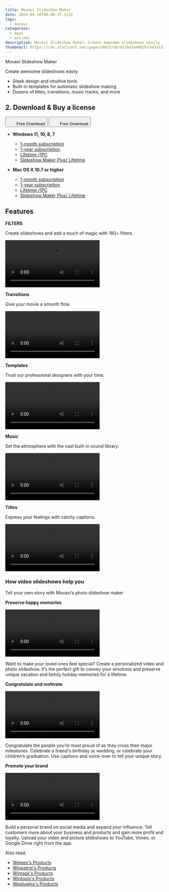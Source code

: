 ```yaml
---
title: Movavi Slideshow Maker
date: 2024-09-10T08:40:37.115Z
tags: 
  - movavi
categories: 
  - apps
  - win,mac
description: Movavi Slideshow Maker，Сreate awesome slideshows easily
thumbnail: https://cdn.staticont.net/pages/0023/56/423bd2e4882bf443a152ec90ef75743bf4491082.webp
---
```


Movavi Slideshow Maker

Сreate awesome slideshows easily

- Sleek design and intuitive tools
- Built-in templates for automatic slideshow making
- Dozens of titles, transitions, music tracks, and more

## 2. Download & Buy a license

<div class="mx-auto flex items-center justify-center space-x-4">
  <button 
  onclick="javascript:window.open('https://store.movavi.com/order/checkout.php?PRODS=44653000,11142834,11142859,33729287&QTY=1,1,1,1&COUPON=&AFFILIATE=108875&CART=1&CARD=2&SHORT_FORM=1&DESIGN_TYPE=2&CROSS_SELL_HIDE=true&SHOPURL=http://www.movavi.com/store.html&ADDITIONAL_HPM=1&setLocale=en&pageType=web&p_name=slideshowstandartmonth&REF=%7C%7C&FSID=%7C%7C&PAYPAL_FLOW=REGULAR&ADDITIONAL_utmzz=utmcsr=(direct)%7Cutmcmd=(none)%7Cutmccn=(not%20set)&AFFILIATE=108875&ADDITIONAL_webuid=nst2w8', '_blank');
    window.open('https://www.movavi.com/download-slideshowmac', '_blank');void(0);"
  class="flex flex-row font-bold rounded-lg text-lg w-48 h-16 bg-[#FF8014] text-[#ffffff] items-center justify-center p-2">
    <svg width="24px" height="24px" viewBox="0 0 24 24" xmlns="http://www.w3.org/2000/svg" color="#ffffff" fill="none" stroke="currentColor" stroke-width="3" stroke-linecap="round" stroke-linejoin="round"><path d="M16 2C16.3632 4.17921 14.0879 5.83084 12.8158 6.57142C12.4406 6.78988 12.0172 6.5117 12.0819 6.08234C12.2993 4.63878 13.0941 2.00008 16 2Z" stroke="#f8f7f7" stroke-width="1.5"></path><path d="M9 6.5C9.89676 6.5 10.6905 6.69941 11.2945 6.92013C12.0563 7.19855 12.9437 7.19854 13.7055 6.92012C14.3094 6.6994 15.1032 6.5 15.9999 6.5C17.0852 6.5 18.4649 7.08889 19.4999 8.26666C16 11 17 15.5 20.269 16.6916C19.2253 19.5592 17.2413 21.5 15.4999 21.5C13.9999 21.5 14 20.8 12.5 20.8C11 20.8 11 21.5 9.5 21.5C7 21.5 4 17.5 4 12.5C4 8.5 7 6.5 9 6.5Z" stroke="#f8f7f7" stroke-width="1.5"></path></svg>    
    <span class="font-medium mx-auto">Free Download</span>  
  </button>
  <button 
  onclick="javascript:window.open('https://store.movavi.com/order/checkout.php?PRODS=44653000,11142834,11142859,33729287&QTY=1,1,1,1&COUPON=&AFFILIATE=108875&CART=1&CARD=2&SHORT_FORM=1&DESIGN_TYPE=2&CROSS_SELL_HIDE=true&SHOPURL=http://www.movavi.com/store.html&ADDITIONAL_HPM=1&setLocale=en&pageType=web&p_name=slideshowstandartmonth&REF=%7C%7C&FSID=%7C%7C&PAYPAL_FLOW=REGULAR&ADDITIONAL_utmzz=utmcsr=(direct)%7Cutmcmd=(none)%7Cutmccn=(not%20set)&AFFILIATE=108875&ADDITIONAL_webuid=nst2w8', '_blank');
    window.open('https://www.movavi.com/download-slideshow', '_blank');void(0);"
  class="flex flex-row font-bold rounded-lg text-lg w-48 h-16 bg-[#FF8014] text-[#ffffff] items-center justify-center p-2">
    <svg width="24px" height="24px" viewBox="0 0 24 24" xmlns="http://www.w3.org/2000/svg" color="#ffffff" fill="none" stroke="currentColor" stroke-width="3" stroke-linecap="round" stroke-linejoin="round"><path d="M4 16.9865V7.01353C4 6.71792 4.21531 6.46636 4.50737 6.42072L19.3074 4.10822C19.6713 4.05137 20 4.33273 20 4.70103V19.299C20 19.6673 19.6713 19.9486 19.3074 19.8918L4.50737 17.5793C4.21531 17.5336 4 17.2821 4 16.9865Z" stroke="#f8f7f7" stroke-width="1.5"></path><path d="M4 12H20" stroke="#f8f7f7" stroke-width="1.5"></path><path d="M10.5 5.5V18.5" stroke="#f8f7f7" stroke-width="1.5"></path></svg>
    <span class="font-medium mx-auto">Free Download</span>  
  </button>
</div>

- **Windows 11, 10, 8, 7**
  - [1-month subscription](https://store.movavi.com/order/checkout.php?PRODS=44653000,42080740&QTY=1,1&COUPON=&AFFILIATE=108875&CART=1&CARD=2&SHORT_FORM=1&DESIGN_TYPE=2&CROSS_SELL_HIDE=true&SHOPURL=http://www.movavi.com/store.html&ADDITIONAL_HPM=1&setLocale=en&pageType=web&p_name=slideshowstandartmonth&REF=%7C%7C&FSID=%7C%7C&PAYPAL_FLOW=REGULAR&AFFILIATE=108875&ADDITIONAL_webuid=nst2w8)
  - [1-year subscription](https://store.movavi.com/order/checkout.php?PRODS=44653000,11142834,33729221&QTY=1,1,1&COUPON=&AFFILIATE=108875&CART=1&CARD=2&SHORT_FORM=1&DESIGN_TYPE=2&CROSS_SELL_HIDE=true&SHOPURL=http://www.movavi.com/store.html&ADDITIONAL_HPM=1&setLocale=en&pageType=web&p_name=slideshowstandartmonth&REF=%7C%7C&FSID=%7C%7C&PAYPAL_FLOW=REGULAR&AFFILIATE=108875&ADDITIONAL_webuid=nst2w8)
  - [Lifetime /1PC](https://store.movavi.com/order/checkout.php?PRODS=44653000,11142834,11142859,33729287&QTY=1,1,1,1&COUPON=&AFFILIATE=108875&CART=1&CARD=2&SHORT_FORM=1&DESIGN_TYPE=2&CROSS_SELL_HIDE=true&SHOPURL=http://www.movavi.com/store.html&ADDITIONAL_HPM=1&setLocale=en&pageType=web&p_name=slideshowstandartmonth&REF=%7C%7C&FSID=%7C%7C&PAYPAL_FLOW=REGULAR&ADDITIONAL_utmzz=utmcsr=(direct)%7Cutmcmd=(none)%7Cutmccn=(not%20set)&AFFILIATE=108875&ADDITIONAL_webuid=nst2w8)
  - [Slideshow Maker Plus/ Lifetime](https://store.movavi.com/order/checkout.php?PRODS=41728800,33729287&QTY=1,1&COUPON=&AFFILIATE=108875&CART=1&CARD=2&SHORT_FORM=1&DESIGN_TYPE=2&CROSS_SELL_HIDE=true&SHOPURL=http://www.movavi.com/store.html&ADDITIONAL_HPM=0&setLocale=en&pageType=web&p_name=slideshoweffectsbundle&REF=%7C%7C&FSID=%7C%7C&PAYPAL_FLOW=REGULAR&AFFILIATE=108875&ADDITIONAL_webuid=zc224p)

- **Mac OS X 10.7 or higher**
  - [1-month subscription](https://store.movavi.com/order/checkout.php?PRODS=44653000,42080740&QTY=1,1&COUPON=&AFFILIATE=108875&CART=1&CARD=2&SHORT_FORM=1&DESIGN_TYPE=2&CROSS_SELL_HIDE=true&SHOPURL=http://www.movavi.com/store.html&ADDITIONAL_HPM=1&setLocale=en&pageType=web&p_name=slideshowstandartmonth&REF=%7C%7C&FSID=%7C%7C&PAYPAL_FLOW=REGULAR&AFFILIATE=108875&ADDITIONAL_webuid=nst2w8)
  - [1-year subscription](https://store.movavi.com/order/checkout.php?PRODS=44653000,11142834,33729221&QTY=1,1,1&COUPON=&AFFILIATE=108875&CART=1&CARD=2&SHORT_FORM=1&DESIGN_TYPE=2&CROSS_SELL_HIDE=true&SHOPURL=http://www.movavi.com/store.html&ADDITIONAL_HPM=1&setLocale=en&pageType=web&p_name=slideshowstandartmonth&REF=%7C%7C&FSID=%7C%7C&PAYPAL_FLOW=REGULAR&AFFILIATE=108875&ADDITIONAL_webuid=nst2w8)
  - [Lifetime /1PC](https://store.movavi.com/order/checkout.php?PRODS=44653000,11142834,11142859,33729287&QTY=1,1,1,1&COUPON=&AFFILIATE=108875&CART=1&CARD=2&SHORT_FORM=1&DESIGN_TYPE=2&CROSS_SELL_HIDE=true&SHOPURL=http://www.movavi.com/store.html&ADDITIONAL_HPM=1&setLocale=en&pageType=web&p_name=slideshowstandartmonth&REF=%7C%7C&FSID=%7C%7C&PAYPAL_FLOW=REGULAR&ADDITIONAL_utmzz=utmcsr=(direct)%7Cutmcmd=(none)%7Cutmccn=(not%20set)&AFFILIATE=108875&ADDITIONAL_webuid=nst2w8)
  - [Slideshow Maker Plus/ Lifetime](https://store.movavi.com/order/checkout.php?PRODS=41728800,33729287&QTY=1,1&COUPON=&AFFILIATE=108875&CART=1&CARD=2&SHORT_FORM=1&DESIGN_TYPE=2&CROSS_SELL_HIDE=true&SHOPURL=http://www.movavi.com/store.html&ADDITIONAL_HPM=0&setLocale=en&pageType=web&p_name=slideshoweffectsbundle&REF=%7C%7C&FSID=%7C%7C&PAYPAL_FLOW=REGULAR&AFFILIATE=108875&ADDITIONAL_webuid=zc224p)

## Features

**FILTERS**

Create slideshows and add a touch of magic with 180+ filters.

<video data-v-d6328dfa="" data-v-fbd5415e="" src="https://cdn.staticont.net/pages/0023/56/dae75e34bc5c22cbe60954fb07f430c9f48e2371.mp4" controls="controls" autoplay="autoplay" loop="loop" playsinline="" class="media v-video-self-hosted embed-responsive embed-responsive-16by9" preview-img="" preview-number="0"></video>

**Transitions**

Give your movie a smooth flow.

<video data-v-d6328dfa="" data-v-fbd5415e="" src="https://cdn.staticont.net/pages/0023/56/c1e775fccf61eef08d12888e037a37134ee8658f.mp4" controls="controls" loop="loop" playsinline="" class="media v-video-self-hosted embed-responsive embed-responsive-16by9" preview-img="" preview-number="0" autoplay="autoplay"></video>

**Templates**

Trust our professional designers with your time.

<video data-v-d6328dfa="" data-v-fbd5415e="" src="https://cdn.staticont.net/pages/0023/56/c9fb77fd25ab9cf6e955c2fdf60893190c4b2a48.mp4" controls="controls" loop="loop" playsinline="" class="media v-video-self-hosted embed-responsive embed-responsive-16by9" preview-img="" preview-number="0" autoplay="autoplay"></video>

**Music**

Set the atmosphere with the vast built-in sound library.

<video data-v-d6328dfa="" data-v-fbd5415e="" src="https://cdn.staticont.net/pages/0023/56/d416a2a1a9d19aa1178c7c7682e489d3da8bfdbf.mp4" controls="controls" loop="loop" playsinline="" class="media v-video-self-hosted embed-responsive embed-responsive-16by9" preview-img="" preview-number="0" autoplay="autoplay"></video>

**Titles**

Express your feelings with catchy captions.

<video data-v-d6328dfa="" data-v-fbd5415e="" src="https://cdn.staticont.net/pages/0023/56/ca49bd40fb40d5c87699e825ff4c82e908e97214.mp4" controls="controls" loop="loop" playsinline="" class="media v-video-self-hosted embed-responsive embed-responsive-16by9" preview-img="" preview-number="0" autoplay="autoplay"></video>

### How video slideshows help you

Tell your own story with Movavi’s photo slideshow maker

**Preserve happy memories**

<video data-v-d6328dfa="" data-v-84ce025e="" src="https://cdn.staticont.net/pages/0023/56/c4871711fc3d702487b16a75dfba5959c06280a4.mp4" autoplay="autoplay" loop="loop" playsinline="" class="media v-video-self-hosted embed-responsive embed-responsive-16by9" alias="сheckerboard-1-2024" previewimg="https://i.vimeocdn.com/video/1665697488-0dd03a0d9f750b87acb02bda245177f9799f57f2f8d91e0b144056287bca9183-d_640" previewsrcset="[object Object]" data-v-d32c4d7a=""></video>

Want to make your loved ones feel special? Create a personalized video and photo slideshow. It’s the perfect gift to convey your emotions and preserve unique vacation and family holiday memories for a lifetime.

**Congratulate and motivate**

<video data-v-d6328dfa="" data-v-84ce025e="" src="https://cdn.staticont.net/pages/0023/56/03c8187d14679754a37b896538f54a6e53c88ec8.mp4" autoplay="autoplay" loop="loop" playsinline="" class="media v-video-self-hosted embed-responsive embed-responsive-16by9" alias="сheckerboard-2-2024" previewimg="https://i.vimeocdn.com/video/1665697545-1ab1d76717bfe1c1b4583129954d8cb00730031464358113896f0dff434291be-d_640" previewsrcset="[object Object]" data-v-d32c4d7a=""></video>

Congratulate the people you’re most proud of as they cross their major milestones. Celebrate a friend's birthday or wedding, or celebrate your children’s graduation. Use captions and voice-over to tell your unique story.

**Promote your brand**

<video data-v-d6328dfa="" data-v-84ce025e="" src="https://cdn.staticont.net/pages/0023/56/48f91463081c7dc4fe04b603ea7ecc66a98221e9.mp4" autoplay="autoplay" loop="loop" playsinline="" class="media v-video-self-hosted embed-responsive embed-responsive-16by9" alias="сheckerboard-3-2024" previewimg="https://i.vimeocdn.com/video/1665697627-46e831a9e508012a8460293d3ae1aaeafe643f87e4e4b6623b00e4f3693cd26b-d_640" previewsrcset="[object Object]" data-v-d32c4d7a=""></video>

Build a personal brand on social media and expand your influence. Tell customers more about your business and products and gain more profit and loyalty. Upload your video and picture slideshows to YouTube, Vimeo, or Google Drive right from the app.

<ins class="adsbygoogle"
      style="display:block"
      data-ad-client="ca-pub-7571918770474297"
      data-ad-slot="8358498916"
      data-ad-format="auto"
      data-full-width-responsive="true"></ins>

<span class="atpl-alsoreadstyle">Also read:</span>
<div><ul>
<li><a href="https://tools.techidaily.com/welees/products/"><u>Welees's Products</u></a></li>
<li><a href="https://tools.techidaily.com/winpatrol/products/"><u>Winpatrol's Products</u></a></li>
<li><a href="https://tools.techidaily.com/wintask/products/"><u>Wintask's Products</u></a></li>
<li><a href="https://tools.techidaily.com/wintools/products/"><u>Wintools's Products</u></a></li>
<li><a href="https://tools.techidaily.com/wpplugins/products/"><u>Wpplugins's Products</u></a></li>
</ul></div>


